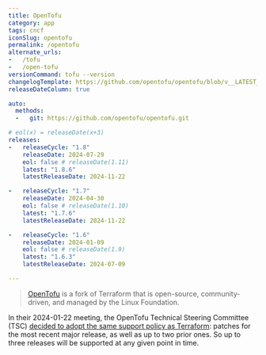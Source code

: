 ```yaml
---
title: OpenTofu
category: app
tags: cncf
iconSlug: opentofu
permalink: /opentofu
alternate_urls:
-   /tofu
-   /open-tofu
versionCommand: tofu --version
changelogTemplate: https://github.com/opentofu/opentofu/blob/v__LATEST__/CHANGELOG.md
releaseDateColumn: true

auto:
  methods:
  -   git: https://github.com/opentofu/opentofu.git

# eol(x) = releaseDate(x+3)
releases:
-   releaseCycle: "1.8"
    releaseDate: 2024-07-29
    eol: false # releaseDate(1.11)
    latest: "1.8.6"
    latestReleaseDate: 2024-11-22

-   releaseCycle: "1.7"
    releaseDate: 2024-04-30
    eol: false # releaseDate(1.10)
    latest: "1.7.6"
    latestReleaseDate: 2024-11-22

-   releaseCycle: "1.6"
    releaseDate: 2024-01-09
    eol: false # releaseDate(1.9)
    latest: "1.6.3"
    latestReleaseDate: 2024-07-09

---
```


> [OpenTofu](https://opentofu.org/) is a fork of Terraform that is open-source, community-driven, and managed by the Linux Foundation.

In their 2024-01-22 meeting, the OpenTofu Technical Steering Committee (TSC) [decided to adopt
the same support policy as Terraform](https://github.com/opentofu/opentofu/blob/main/TSC_SUMMARY.md#2024-01-22-async):
patches for the most recent major release, as well as up to two prior ones. So up to three releases
will be supported at any given point in time.
